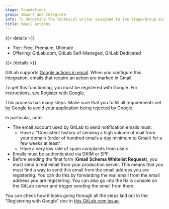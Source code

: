 ```yaml
---
stage: Foundations
group: Import and Integrate
info: To determine the technical writer assigned to the Stage/Group associated with this page, see https://handbook.gitlab.com/handbook/product/ux/technical-writing/#assignments
title: Gmail actions
---
```


{{< details >}}

- Tier: Free, Premium, Ultimate
- Offering: GitLab.com, GitLab Self-Managed, GitLab Dedicated

{{< /details >}}

GitLab supports [Google actions in email](https://developers.google.com/gmail/markup/actions/actions-overview).
When you configure this integration, emails that require an action are marked in Gmail.

To get this functioning, you must be registered with Google. For instructions, see
[Register with Google](https://developers.google.com/gmail/markup/registering-with-google).

This process has many steps. Make sure that you fulfill all requirements set by
Google to avoid your application being rejected by Google.

In particular, note:

<!-- vale gitlab_base.InclusiveLanguage = NO -->

- The email account used by GitLab to send notification emails must:
  - Have a "Consistent history of sending a high volume of mail from your domain
    (order of hundred emails a day minimum to Gmail) for a few weeks at least".
  - Have a very low rate of spam complaints from users.
- Emails must be authenticated via DKIM or SPF.
- Before sending the final form (**Gmail Schema Whitelist Request**), you must
  send a real email from your production server. This means that you must find
  a way to send this email from the email address you are registering. You can
  do this by forwarding the real email from the email address you are
  registering. You can also go into the Rails console on the GitLab server and
  trigger sending the email from there.

<!-- vale gitlab_base.InclusiveLanguage = YES -->

You can check how it looks going through all the steps laid out in the "Registering with Google" doc in [this GitLab.com issue](https://gitlab.com/gitlab-org/gitlab-foss/-/issues/1517).
